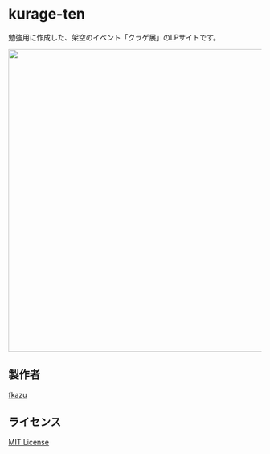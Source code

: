 # kurage-ten

勉強用に作成した、架空のイベント「クラゲ展」のLPサイトです。

<p align="center">
  <img width="600" src="https://user-images.githubusercontent.com/66477848/115244053-8547b900-a15e-11eb-8c6d-62d003bccca8.jpg">
</p>

## 製作者

[fkazu](https://github.com/kazukifuji/)

## ライセンス

[MIT License](https://opensource.org/licenses/mit-license.php)

